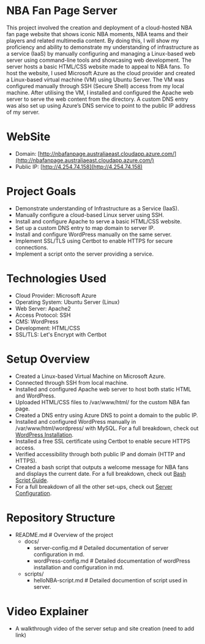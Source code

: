 # NBA Fan Page Server

This project involved the creation and deployment of a cloud-hosted NBA fan page website that shows iconic NBA moments, NBA teams and their players and related multimedia content. By doing this, I will show my proficiency and ability to demonstrate my understanding of infrastructure as a service (IaaS) by manually configuring and managing a Linux-based web server using command-line tools and showcasing web development. 
The server hosts a basic HTML/CSS website made to appeal to NBA fans. To host the website, I used Microsoft Azure as the cloud provider and created a Linux-based virtual machine (VM) using Ubuntu Server. The VM was configured manually through SSH (Secure Shell) access from my local machine. After utilising the VM, I installed and configured the Apache web server to serve the web content from the directory.
A custom DNS entry was also set up using Azure’s DNS service to point to the public IP address of my server. 

# WebSite
- Domain: [http://nbafanpage.australiaeast.cloudapp.azure.com/](http://nbafanpage.australiaeast.cloudapp.azure.com/)
- Public IP: [http://4.254.74.158](http://4.254.74.158)

# Project Goals
- Demonstrate understanding of Infrastructure as a Service (IaaS).
- Manually configure a cloud-based Linux server using SSH.
- Install and configure Apache to serve a basic HTML/CSS website.
- Set up a custom DNS entry to map domain to server IP.
- Install and configure WordPress manually on the same server.
- Implement SSL/TLS using Certbot to enable HTTPS for secure connections.
- Implement a script onto the server providing a service.

# Technologies Used
- Cloud Provider: Microsoft Azure
- Operating System: Ubuntu Server (Linux)
- Web Server: Apache2
- Access Protocol: SSH
- CMS: WordPress
- Development: HTML/CSS
- SSL/TLS: Let's Encrypt with Certbot

# Setup Overview
- Created a Linux-based Virtual Machine on Microsoft Azure.
- Connected through SSH from local machine.
- Installed and configured Apache web server to host both static HTML and WordPress.
- Uploaded HTML/CSS files to /var/www/html/ for the custom NBA fan page.
- Created a DNS entry using Azure DNS to point a domain to the public IP.
- Installed and configured WordPress manually in /var/www/html/wordpress/ with MySQL. For a full breakdown, check out [WordPress Installation](docs/wordpress-config.md).
- Installed a free SSL certificate using Certbot to enable secure HTTPS access.
- Verified accessibility through both public IP and domain (HTTP and HTTPS).
- Created a bash script that outputs a welcome message for NBA fans and displays the current date. For a full breakdown, check out [Bash Script Guide](scripts/helloNBA-script.md). 
- For a full breakdown of all the other set-ups, check out [Server Configuration](docs/server-config.md).

# Repository Structure 
- README.md                # Overview of the project
    - docs/
        - server-config.md       # Detailed documentation of server configuration in md.
        - wordPress-config.md    # Detailed documentation of wordPress installation and configuration in md.
    - scripts/
        - helloNBA-script.md     # Detailed documention of script used in server.
                   

# Video Explainer
-  A walkthrough video of the server setup and site creation (need to add link) 




